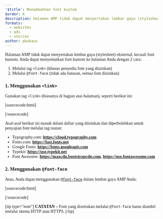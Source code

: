 ```yaml
---
'$title': Menambahkan font kustom
$order: 6
description: Halaman AMP tidak dapat menyertakan lembar gaya (stylesheet) eksternal, kecuali font kustom. Anda dapat menyematkan font kustom ke halaman Anda dengan dua cara ...
formats:
  - websites
  - ads
  - stories
author: pbakaus
---
```


Halaman AMP tidak dapat menyertakan lembar gaya (stylesheet) eksternal, kecuali font kustom. Anda dapat menyematkan font kustom ke halaman Anda dengan 2 cara:

1. Melalui tag `<link>` (khusus penyedia font yang diizinkan)
2. Melalui `@font-face` (tidak ada batasan, semua font diizinkan)

### 1. Menggunakan `<link>`

Gunakan tag `<link>` (biasanya di bagian atas halaman), seperti berikut ini:

[sourcecode:html]

<link rel="stylesheet" href="https://fonts.googleapis.com/css?family=Tangerine">
[/sourcecode]

Asal-asal berikut ini masuk dalam daftar yang diizinkan dan diperbolehkan untuk penyajian font melalui tag tautan:

- Typography.com: **https://cloud.typography.com**
- Fonts.com: **https://fast.fonts.net**
- Google Fonts: **https://fonts.googleapis.com**
- Typekit: **https://use.typekit.net**
- Font Awesome: **https://maxcdn.bootstrapcdn.com**, **https://use.fontawesome.com**

### 2. Menggunakan `@font-face`

Atau, Anda dapat menggunakan [`@font-face`](https://developer.mozilla.org/en-US/docs/Web/CSS/@font-face) dalam lembar gaya AMP Anda:

[sourcecode:html]

<style amp-custom>
  @font-face {
    font-family: "Bitstream Vera Serif Bold";
    src: url("https://somedomain.org/VeraSeBd.ttf");
  }

  body {
    font-family: "Bitstream Vera Serif Bold", serif;
  }
</style>

[/sourcecode]

[tip type="note"] **CATATAN –** Font yang disertakan melalui `@font-face` harus diambil melalui skema HTTP atau HTTPS. [/tip]
